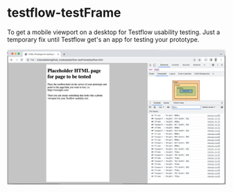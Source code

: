 # testflow-testFrame
To get a mobile viewport on a desktop for Testflow usability testing. Just a temporary fix until Testflow get's an app for testing your prototype.

![resizing iframe when necessary](https://github.com/eklem/testflow-testFrame/blob/trunk/testflow-testframe.png)

